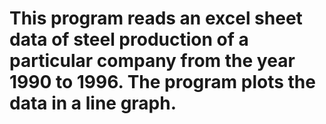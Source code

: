 # This program reads an excel sheet data of steel production of a particular company from the year 1990 to 1996. The program plots the data in a line graph.
